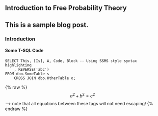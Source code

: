 ## Introduction to Free Probability Theory


This is a sample blog post.
---

### Introduction

#### Some T-SQL Code

```tsql
SELECT This, [Is], A, Code, Block -- Using SSMS style syntax highlighting
    , REVERSE('abc')
FROM dbo.SomeTable s
    CROSS JOIN dbo.OtherTable o;
```



 {% raw %}
  $$a^2 + b^2 = c^2$$ --> note that all equations between these tags will not need escaping! 
 {% endraw %}











